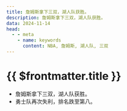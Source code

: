 ```yaml
---
title: 詹姆斯拿下三双，湖人队获胜。
description: 詹姆斯拿下三双，湖人队获胜。
data: 2024-11-14
head:
  - - meta
    - name: keywords
      content: NBA, 詹姆斯, 湖人队, 三双
---
```


# {{ $frontmatter.title }}

- 詹姆斯拿下三双，湖人队获胜。
- 勇士队再次失利，排名跌至第八。
